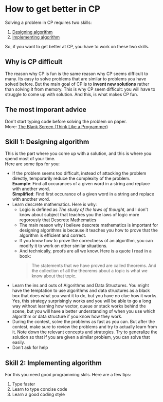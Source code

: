 # How to get better in CP
Solving a problem in CP requires two skills:
1. [Designing algorithm](#1-designing-algorithm)
2. [Implementing algorithm](#2-implementing-algorithm)

So, if you want to get better at CP, you have to work on these two skills.

## Why is CP difficult
The reason why CP is fun is the same reason why CP seems difficult to many. Its easy to solve problems that are similar to problems you have solved before. But the main goal of CP is to **invent new solutions** rather than solving it from memory. This is why CP seem difficult: you will have to struggle to come up with solution. And this, is what makes CP fun.

## The most imporant advice
Don't start typing code before solving the problem on paper.\
More: [The Blank Screen (Think Like a Programmer)](https://www.youtube.com/watch?v=4Gsy27337-g&list=PLKQ5LYb497AZIZe9dBWy8GwLluVaMQVj0&index=3&pp=iAQB)

## Skill 1: Designing algorithm
This is the part where you come up with a solution, and this is where you spend most of your time.\
Here are some tips for you:
- If the problem seems too difficult, instead of attacking the problem directly, temporarily reduce the complexity of the problem.\
**Example**: Find all occurances of a given word in a string and replace with another word.\
**Simplified**: Find first occurance of a given word in a string and replace with another word.
- Learn descrete mathematics. Here is why:
  - Logic is defined as *The study of the laws of thought*, and I don't know about subject that teaches you the laws of logic more regorously that Descrete Mathematics
  - The main reason why I believe descrete mathematics is important for designing algorithms is because it teaches you how to prove that the algorithm is efficient and correct.
  - If you know how to prove the correctness of an algorithm, you can modify it to work on other similar situations. 
  - And technically, proofs are all we know. Here is a quote I read in a book:
    > The statements that we have proved are called theorems. And the collection of all the theorems about a topic is what we know about that topic.
- Learn the ins and outs of Algorithms and Data Structures. You might have the temptation to use algorithms and data structures as a black box that does what you want it to do, but you have no clue how it works. Yes, this strategy surprisingly works and you will be able to go a long way without learning how vector, queue or stack works behind the scene, but you will have a better understanding of when you use which algorithm or data structure if you know how they work.
- During the contest, solve the problems as fast as you can. But after the contest, make sure to review the problems and try to actually learn from it. Note down the relevant concepts and strategies. Try to generalize the solution so that if you are given a similar problem, you can solve that easily.
- Don't ask for help

## Skill 2: Implementing algorithm
For this you need good programming skils. Here are a few tips:
1. Type faster
1. Learn to type concise code
1. Learn a good coding style